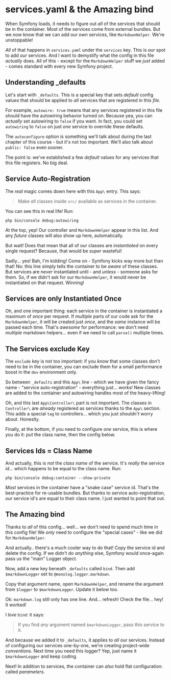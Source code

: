# services.yaml & the Amazing bind

When Symfony loads, it needs to figure out *all* of the services that should be in
the container. Most of the services come from external bundles. But we *now* know
that *we* can add our *own* services, like `MarkdownHelper`. We're unstoppable!

*All* of that happens in `services.yaml` under the `services` key. This is *our*
spot to add *our* services. And I want to demystify what the config in this file
*actually* does. All of this - except for the `MarkdownHelper` stuff we *just* added -
comes standard with every new Symfony project.

## Understanding _defaults

Let's start with `_defaults`. This is a special key that sets *default* config
values that should be applied to *all* services that are registered in this *file*.

For example, `autowire: true` means that any services registered in this file should
have the autowiring behavior turned on. Because yea, you can *actually* set autowiring
to `false` if you want. In fact, you could set `autowiring` to `false` on just
*one* service to override these defaults.

The `autoconfigure` option is something we'll talk about during the last chapter
of this course - but it's not too important. We'll also talk about `public: false`
even sooner.

The point is: we've established a few *default* values for any services that this
file registers. No big deal.

## Service Auto-Registration

The *real* magic comes down here with this `App\` entry. This says:

> Make *all* classes inside `src/` available as services in the container.

You can see this in real life! Run:

```terminal
php bin/console debug:autowiring
```

At the top, yep! Our controller and `MarkdownHelper` appear in this list. And any
*future* classes will also show up here, automatically.

But wait! Does that mean that all of our classes are *instantiated* on every single
request? Because, that would be *super* wasteful!

Sadly... yes! Bah, I'm kidding! Come on - Symfony kicks way more but than that!
No: this line simply tells the container to be *aware* of these classes. But services
are *never* instantiated until - and *unless* - someone asks for them. So, if we
didn't ask for our `MarkdownHelper`, it would never be instantiated on that request.
Winning!

## Services are only Instantiated Once

Oh, and one important thing: each service in the container is instantiated a maximum
of *once* per request. If *multiple* parts of our code ask for the `MarkdownHelper`,
it will be created just *once*, and the *same* instance will be passed each time.
That's *awesome* for performance: we don't need *multiple* markdown helpers... even
if we need to call `parse()` multiple times.

## The Services exclude Key

The `exclude` key is not too important: if you *know* that some classes don't need
to be in the container, you can exclude them for a small performance boost in the
`dev` environment only.

So between `_defaults` and this `App\` line - which we have given the fancy name -
"service auto-registration" - everything just... works! New classes are added to
the container and autowiring handles most of the heavy-lifting!

Oh, and this last `App\Controller\` part is not important. The classes in `Controller\`
are *already* registered as services thanks to the `App\` section. This adds a special
`tag` to controllers... which you just *shouldn't* worry about. Honestly.

Finally, at the bottom, if you need to configure *one* service, this is where
you do it: put the class name, then the config below.

## Services Ids = Class Name

And actually, this is *not* the *class name* of the service. It's *really* the
service *id*... which happens to be equal to the class name. Run:

```terminal
php bin/console debug:container --show-private
```

*Most* services in the container have a "snake case" service id. That's the best-practice
for re-usable bundles. But thanks to service auto-registration, *our* service id's
are equal to their class name. I just wanted to point that out.

## The Amazing bind

Thanks to *all* of this config... well... we don't need to spend much time in this
config file! We *only* need to configure the "special cases" - like we did for
`MarkdownHelper`.

And actually.. there's a *much* cooler way to do that! Copy the service id and
delete the config. If we didn't do *anything* else, Symfony would once-again pass
us the "main" Logger object.

Now, add a new key beneath `_defaults` called `bind`. Then add `$markdownLogger`
set to `@monolog.logger.markdown`.

Copy that argument name, open `MarkdownHelper`, and rename the argument from
`$logger` to `$markdownLogger`. Update it below too.

Ok: `markdown.log` still only has one line. And... refresh! Check the file...
hey! It worked!

I *love* `bind`: it says:

> If you find *any* argument named `$markdownLogger`, pass this service to it.

And because we added it to `_defaults`, it applies to *all* our services. Instead
of configuring our services one-by-one, we're creating project-wide *conventions*.
Next time you need this logger? Yep, just name it `$markdownLogger` and keep coding.

Next! In addition to services, the container can *also* hold flat configuration:
called *parameters*.
